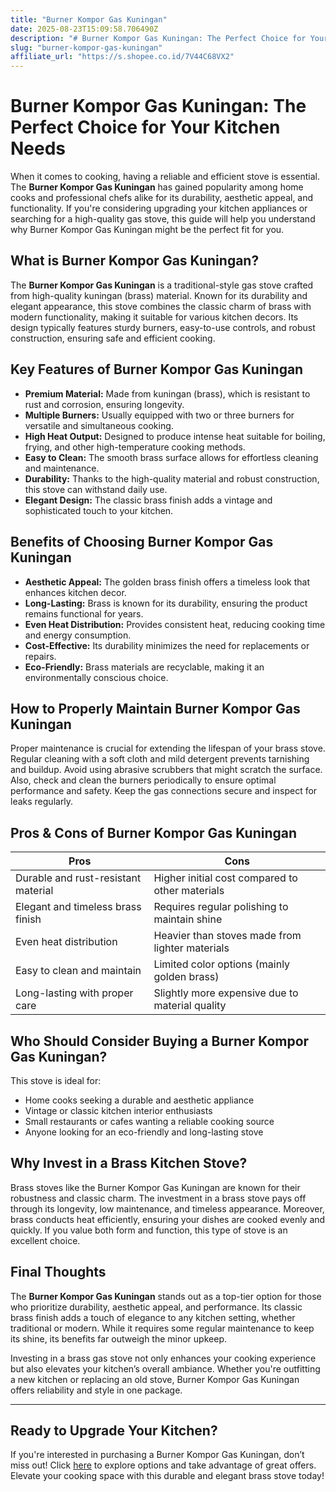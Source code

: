 ```yaml
---
title: "Burner Kompor Gas Kuningan"
date: 2025-08-23T15:09:58.706490Z
description: "# Burner Kompor Gas Kuningan: The Perfect Choice for Your Kitchen Needs..."
slug: "burner-kompor-gas-kuningan"
affiliate_url: "https://s.shopee.co.id/7V44C68VX2"
---
```

# Burner Kompor Gas Kuningan: The Perfect Choice for Your Kitchen Needs

When it comes to cooking, having a reliable and efficient stove is essential. The **Burner Kompor Gas Kuningan** has gained popularity among home cooks and professional chefs alike for its durability, aesthetic appeal, and functionality. If you're considering upgrading your kitchen appliances or searching for a high-quality gas stove, this guide will help you understand why Burner Kompor Gas Kuningan might be the perfect fit for you.

## What is Burner Kompor Gas Kuningan?

The **Burner Kompor Gas Kuningan** is a traditional-style gas stove crafted from high-quality kuningan (brass) material. Known for its durability and elegant appearance, this stove combines the classic charm of brass with modern functionality, making it suitable for various kitchen decors. Its design typically features sturdy burners, easy-to-use controls, and robust construction, ensuring safe and efficient cooking.

## Key Features of Burner Kompor Gas Kuningan

- **Premium Material:** Made from kuningan (brass), which is resistant to rust and corrosion, ensuring longevity.
- **Multiple Burners:** Usually equipped with two or three burners for versatile and simultaneous cooking.
- **High Heat Output:** Designed to produce intense heat suitable for boiling, frying, and other high-temperature cooking methods.
- **Easy to Clean:** The smooth brass surface allows for effortless cleaning and maintenance.
- **Durability:** Thanks to the high-quality material and robust construction, this stove can withstand daily use.
- **Elegant Design:** The classic brass finish adds a vintage and sophisticated touch to your kitchen.

## Benefits of Choosing Burner Kompor Gas Kuningan

- **Aesthetic Appeal:** The golden brass finish offers a timeless look that enhances kitchen decor.
- **Long-Lasting:** Brass is known for its durability, ensuring the product remains functional for years.
- **Even Heat Distribution:** Provides consistent heat, reducing cooking time and energy consumption.
- **Cost-Effective:** Its durability minimizes the need for replacements or repairs.
- **Eco-Friendly:** Brass materials are recyclable, making it an environmentally conscious choice.

## How to Properly Maintain Burner Kompor Gas Kuningan

Proper maintenance is crucial for extending the lifespan of your brass stove. Regular cleaning with a soft cloth and mild detergent prevents tarnishing and buildup. Avoid using abrasive scrubbers that might scratch the surface. Also, check and clean the burners periodically to ensure optimal performance and safety. Keep the gas connections secure and inspect for leaks regularly.

## Pros & Cons of Burner Kompor Gas Kuningan

| Pros                                      | Cons                                            |
|-------------------------------------------|-------------------------------------------------|
| Durable and rust-resistant material     | Higher initial cost compared to other materials |
| Elegant and timeless brass finish      | Requires regular polishing to maintain shine     |
| Even heat distribution                   | Heavier than stoves made from lighter materials|
| Easy to clean and maintain               | Limited color options (mainly golden brass)   |
| Long-lasting with proper care            | Slightly more expensive due to material quality|

## Who Should Consider Buying a Burner Kompor Gas Kuningan?

This stove is ideal for:
- Home cooks seeking a durable and aesthetic appliance
- Vintage or classic kitchen interior enthusiasts
- Small restaurants or cafes wanting a reliable cooking source
- Anyone looking for an eco-friendly and long-lasting stove

## Why Invest in a Brass Kitchen Stove?

Brass stoves like the Burner Kompor Gas Kuningan are known for their robustness and classic charm. The investment in a brass stove pays off through its longevity, low maintenance, and timeless appearance. Moreover, brass conducts heat efficiently, ensuring your dishes are cooked evenly and quickly. If you value both form and function, this type of stove is an excellent choice.

## Final Thoughts

The **Burner Kompor Gas Kuningan** stands out as a top-tier option for those who prioritize durability, aesthetic appeal, and performance. Its classic brass finish adds a touch of elegance to any kitchen setting, whether traditional or modern. While it requires some regular maintenance to keep its shine, its benefits far outweigh the minor upkeep.

Investing in a brass gas stove not only enhances your cooking experience but also elevates your kitchen’s overall ambiance. Whether you're outfitting a new kitchen or replacing an old stove, Burner Kompor Gas Kuningan offers reliability and style in one package.

---

## Ready to Upgrade Your Kitchen?

If you're interested in purchasing a Burner Kompor Gas Kuningan, don’t miss out! Click [here](https://s.shopee.co.id/7V44C68VX2) to explore options and take advantage of great offers. Elevate your cooking space with this durable and elegant brass stove today!